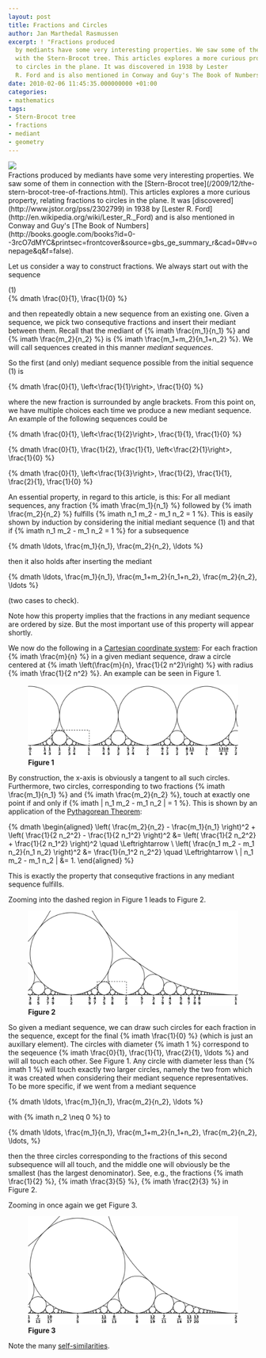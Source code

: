 ```yaml
---
layout: post
title: Fractions and Circles
author: Jan Marthedal Rasmussen
excerpt: ! "Fractions produced
  by mediants have some very interesting properties. We saw some of them in connection
  with the Stern-Brocot tree. This articles explores a more curious property, relating fractions
  to circles in the plane. It was discovered in 1938 by Lester
  R. Ford and is also mentioned in Conway and Guy's The Book of Numbers."
date: 2010-02-06 11:45:35.000000000 +01:00
categories:
- mathematics
tags:
- Stern-Brocot tree
- fractions
- mediant
- geometry
---
```

<div class="pull-right"><a href="{% amazon conway-guy %}"><img src="{% bookcover conway-guy %}" /></a></div>
Fractions produced by mediants have some very interesting properties. We saw some of them in connection with the [Stern-Brocot tree](/2009/12/the-stern-brocot-tree-of-fractions.html). This articles explores a more curious property, relating fractions to circles in the plane. It was [discovered](http://www.jstor.org/pss/2302799) in 1938 by [Lester R. Ford](http://en.wikipedia.org/wiki/Lester_R._Ford) and is also mentioned in Conway and Guy's [The Book of Numbers](http://books.google.com/books?id=0--3rcO7dMYC&amp;printsec=frontcover&amp;source=gbs_ge_summary_r&amp;cad=0#v=onepage&amp;q&amp;f=false).<span></span>

Let us consider a way to construct fractions. We always start out with the sequence

<div class="pull-right">(1)</div>
{% dmath \frac{0}{1}, \frac{1}{0} %}

and then repeatedly obtain a new sequence from an existing one. Given a sequence, we pick two consequtive fractions and insert their mediant between them. Recall that the mediant of {% imath \frac{m_1}{n_1} %} and {% imath \frac{m_2}{n_2} %} is {% imath \frac{m_1+m_2}{n_1+n_2} %}. We will call sequences created in this manner *mediant sequences*.

So the first (and only) mediant sequence possible from the initial sequence (1) is

{% dmath \frac{0}{1}, \left<\frac{1}{1}\right>, \frac{1}{0} %}

where the new fraction is surrounded by angle brackets. From this point on, we have multiple choices each time we produce a new mediant sequence. An example of the following sequences could be

{% dmath \frac{0}{1}, \left<\frac{1}{2}\right>, \frac{1}{1}, \frac{1}{0} %}

{% dmath \frac{0}{1}, \frac{1}{2}, \frac{1}{1}, \left<\frac{2}{1}\right>, \frac{1}{0} %}

{% dmath \frac{0}{1}, \left<\frac{1}{3}\right>, \frac{1}{2}, \frac{1}{1}, \frac{2}{1}, \frac{1}{0} %}

An essential property, in regard to this article, is this: For all mediant sequences, any fraction {% imath \frac{m_1}{n_1} %} followed by {% imath \frac{m_2}{n_2} %} fulfills {% imath n_1 m_2 - m_1 n_2 = 1 %}. This is easily shown by induction by considering the initial mediant sequence&nbsp;(1) and that if {% imath n_1 m_2 - m_1 n_2 = 1 %} for a subsequence

{% dmath \ldots, \frac{m_1}{n_1}, \frac{m_2}{n_2}, \ldots %}

then it also holds after inserting the mediant

{% dmath \ldots, \frac{m_1}{n_1}, \frac{m_1+m_2}{n_1+n_2}, \frac{m_2}{n_2}, \ldots %}

(two cases to check).

Note how this property implies that the fractions in any mediant sequence are ordered by size. But the most important use of this property will appear shortly.

We now do the following in a [Cartesian coordinate system](http://en.wikipedia.org/wiki/Cartesian_coordinate_system): For each fraction {% imath \frac{m}{n} %} in a given mediant sequence, draw a circle centered at {% imath \left(\frac{m}{n}, \frac{1}{2 n^2}\right) %} with radius {% imath \frac{1}{2 n^2} %}. An example can be seen in Figure&nbsp;1.

<figure>
  <img src="/media/ford1.svg" class="img-responsive" alt="Ford circles 1">
  <figcaption><strong>Figure 1</strong></figcaption>
</figure>

By construction, the x-axis is obviously a tangent to all such circles. Furthermore, two circles, corresponding to two fractions {% imath \frac{m_1}{n_1} %} and {% imath \frac{m_2}{n_2} %}, touch at exactly one point if and only if {% imath | n_1 m_2 - m_1 n_2 | = 1 %}. This is shown by an application of the [Pythagorean Theorem](http://en.wikipedia.org/wiki/Pythagorean_theorem):

{% dmath \begin{aligned} \left( \frac{m_2}{n_2} - \frac{m_1}{n_1} \right)^2 + \left( \frac{1}{2 n_2^2} - \frac{1}{2 n_1^2} \right)^2 &= \left( \frac{1}{2 n_2^2} + \frac{1}{2 n_1^2} \right)^2 \quad \Leftrightarrow \\ \left( \frac{n_1 m_2 - m_1 n_2}{n_1 n_2} \right)^2 &= \frac{1}{n_1^2 n_2^2} \quad \Leftrightarrow \\ | n_1 m_2 - m_1 n_2 | &= 1. \end{aligned} %}

This is exactly the property that consequtive fractions in any mediant sequence fulfills.

Zooming into the dashed region in Figure&nbsp;1 leads to Figure&nbsp;2.

<figure>
  <img src="/media/ford2.svg" class="img-responsive" alt="Ford circles 2">
  <figcaption><strong>Figure 2</strong></figcaption>
</figure>

So given a mediant sequence, we can draw such circles for each fraction in the sequence, except for the final {% imath \frac{1}{0} %} (which is just an auxillary element). The circles with diameter {% imath 1 %} correspond to the seqeuence {% imath \frac{0}{1}, \frac{1}{1}, \frac{2}{1}, \ldots %} and will all touch each other. See Figure&nbsp;1. Any circle with diameter less than {% imath 1 %} will touch exactly two larger circles, namely the two from which it was created when considering their mediant sequence representatives. To be more specific, if we went from a mediant sequence

{% dmath \ldots, \frac{m_1}{n_1}, \frac{m_2}{n_2}, \ldots %}

with {% imath n_2 \neq 0 %} to

{% dmath \ldots, \frac{m_1}{n_1}, \frac{m_1+m_2}{n_1+n_2}, \frac{m_2}{n_2}, \ldots, %}

then the three circles corresponding to the fractions of this second subsequence will all touch, and the middle one will obviously be the smallest (has the largest denominator). See, e.g., the fractions {% imath \frac{1}{2} %}, {% imath \frac{3}{5} %}, {% imath \frac{2}{3} %} in Figure&nbsp;2.

Zooming in once again we get Figure&nbsp;3.

<figure>
  <img src="/media/ford3.svg" class="img-responsive" alt="Ford circles 3">
  <figcaption><strong>Figure 3</strong></figcaption>
</figure>

Note the many [self-similarities](http://en.wikipedia.org/wiki/Self-similarity).

